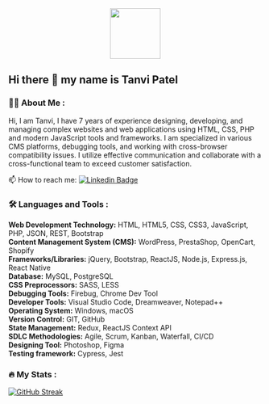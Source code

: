 <div id="header" align="center">
  <img src="https://media1.giphy.com/media/v1.Y2lkPTc5MGI3NjExOXMyaHcxb2J0eXJvcjI3N2VqYzdjbmxzMWpyeTBxc2xrYThpdjBnNCZlcD12MV9pbnRlcm5hbF9naWZfYnlfaWQmY3Q9cw/WIQ0N0OUvei1OW1h9Z/giphy.gif" width="100"/>
</div>

## Hi there 👋 my name is Tanvi Patel


### 👩‍💻 About Me :

Hi, I am Tanvi, I have 7 years of experience designing, developing, and managing complex websites and web applications using HTML, CSS, PHP and modern JavaScript tools and frameworks. I am specialized in various CMS platforms, debugging tools, and working with cross-browser compatibility issues. I utilize effective communication and collaborate with a cross-functional team to exceed customer satisfaction.

📫 How to reach me: [![Linkedin Badge](https://img.shields.io/badge/-Tanvi_Patel-blue?style=flat&logo=Linkedin&logoColor=white)](https://www.linkedin.com/in/tdhpatel/)

### :hammer_and_wrench: Languages and Tools :

**Web Development Technology:** HTML, HTML5, CSS, CSS3, JavaScript, PHP, JSON, REST, Bootstrap  
**Content Management System (CMS):** WordPress, PrestaShop, OpenCart, Shopify  
**Frameworks/Libraries:** jQuery, Bootstrap, ReactJS, Node.js, Express.js, React Native  
**Database:** MySQL, PostgreSQL  
**CSS Preprocessors:** SASS, LESS  
**Debugging Tools:** Firebug, Chrome Dev Tool  
**Developer Tools:** Visual Studio Code, Dreamweaver, Notepad++  
**Operating System:** Windows, macOS  
**Version Control:** GIT, GitHub  
**State Management:** Redux, ReactJS Context API  
**SDLC Methodologies:** Agile, Scrum, Kanban, Waterfall, CI/CD  
**Designing Tool:** Photoshop, Figma  
**Testing framework:** Cypress, Jest     

### :fire: My Stats :
[![GitHub Streak](http://github-readme-streak-stats.herokuapp.com?user=tanvi4248&theme=dark&background=000000)](https://git.io/streak-stats)

<!--
**tanvi4248/tanvi4248** is a ✨ _special_ ✨ repository because its `README.md` (this file) appears on your GitHub profile.

Here are some ideas to get you started:

- 🔭 I’m currently working on ...
- 🌱 I’m currently learning ...
- 👯 I’m looking to collaborate on ...
- 🤔 I’m looking for help with ...
- 💬 Ask me about ...
- 📫 How to reach me: ...
- 😄 Pronouns: ...
- ⚡ Fun fact: ...
-->
